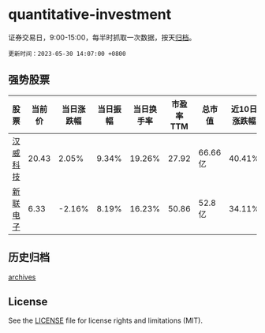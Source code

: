 # quantitative-investment

证券交易日，9:00-15:00，每半时抓取一次数据，按天[归档](archives)。

`更新时间：2023-05-30 14:07:00 +0800`

## 强势股票

|股票|当前价|当日涨跌幅|当日振幅|当日换手率|市盈率TTM|总市值|近10日涨跌幅|
|----|----|----|----|----|----|----|----|
|[汉威科技](https://xueqiu.com/S/SZ300007)|20.43|2.05%|9.34%|19.26%|27.92|66.66亿|40.41%|
|[新联电子](https://xueqiu.com/S/SZ002546)|6.33|-2.16%|8.19%|16.23%|50.86|52.8亿|34.11%|

## 历史归档

[archives](archives)

## License

See the [LICENSE](LICENSE) file for license rights and limitations (MIT).